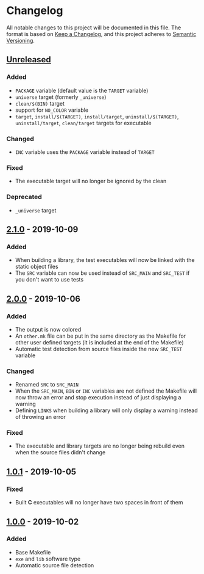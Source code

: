<!-- markdownlint-disable MD024 -->

# Changelog #

All notable changes to this project will be documented in this file.
The format is based on [Keep a Changelog](https://keepachangelog.com/en/1.0.0/),
and this project adheres to [Semantic Versioning](https://semver.org/spec/v2.0.0.html).

## [Unreleased] ##

[Unreleased]: https://github.com/mfederczuk/makefile-template/compare/v2.1.0...develop

### Added ###

* `PACKAGE` variable (default value is the `TARGET` variable)
* `universe` target (formerly `_universe`)
* `clean/$(BIN)` target
* support for `NO_COLOR` variable
* `target`, `install/$(TARGET)`, `install/target`, `uninstall/$(TARGET)`,
   `uninstall/target`, `clean/target` targets for executable

### Changed ###

* `INC` variable uses the `PACKAGE` variable instead of `TARGET`

### Fixed ###

* The executable target will no longer be ignored by the clean

### Deprecated ###

* `_universe` target

## [2.1.0] - 2019-10-09 ##

[2.1.0]: https://github.com/mfederczuk/makefile-template/compare/v2.0.0...v2.1.0

### Added ###

* When building a library, the test executables will now be linked with the
   static object files
* The `SRC` variable can now be used instead of `SRC_MAIN` and `SRC_TEST` if you
   don't want to use tests

## [2.0.0] - 2019-10-06 ##

[2.0.0]: https://github.com/mfederczuk/makefile-template/compare/v1.0.1...v2.0.0

### Added ###

* The output is now colored
* An `other.mk` file can be put in the same directory as the Makefile for other
   user defined targets (it is included at the end of the Makefile)
* Automatic test detection from source files inside the new `SRC_TEST` variable

### Changed ###

* Renamed `SRC` to `SRC_MAIN`
* When the `SRC_MAIN`, `BIN` or `INC` variables are not defined the Makefile
   will now throw an error and stop execution instead of just displaying a
   warning
* Defining `LINKS` when building a library will only display a warning instead
   of throwing an error

### Fixed ###

* The executable and library targets are no longer being rebuild even when the
   source files didn't change

## [1.0.1] - 2019-10-05 ##

[1.0.1]: https://github.com/mfederczuk/makefile-template/compare/v1.0.0...v1.0.1

### Fixed ###

* Built **C** executables will no longer have two spaces in front of them

## [1.0.0] - 2019-10-02 ##

[1.0.0]: https://github.com/mfederczuk/makefile-template/releases/tag/v1.0.0

### Added ###

* Base Makefile
* `exe` and `lib` software type
* Automatic source file detection
